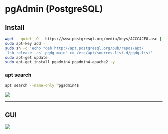 # pgAdmin (PostgreSQL)

## Install
````bash
wget --quiet -O - https://www.postgresql.org/media/keys/ACCC4CF8.asc |
sudo apt-key add -
sudo sh -c 'echo "deb http://apt.postgresql.org/pub/repos/apt/
`lsb_release -cs`-pgdg main" >> /etc/apt/sources.list.d/pgdg.list'
sudo apt-get update
sudo apt-get install pgadmin4 pgadmin4-apache2 -y
````

### apt search
````bash
apt search --name-only ^pgadmin4$
````
[<img src="https://i.imgur.com/UQyh4HK.png">](https://i.imgur.com/UQyh4HK.png)

---

## GUI
[<img src="https://i.imgur.com/A1KULXx.png">](https://i.imgur.com/A1KULXx.png)
